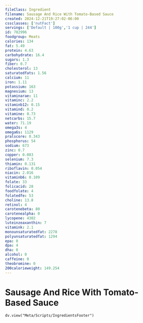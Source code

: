 ```yaml
---
fileClass: Ingredient
filename: Sausage And Rice With Tomato-Based Sauce
created: 2024-12-21T19:27:02-06:00
cssclasses: ['nutFact']
servings: ['Default | 100g','1 cup | 244']
id: 782996
foodgroup: Meats
calories: 134
fat: 5.49
protein: 4.63
carbohydrate: 16.4
sugars: 1.3
fiber: 0.7
cholesterol: 13
saturatedfats: 1.56
calcium: 11
iron: 1.11
potassium: 163
magnesium: 13
vitaminarae: 11
vitaminc: 2.2
vitaminb12: 0.15
vitamind: 0.2
vitamine: 0.73
netcarbs: 15.7
water: 71.19
omega3s: 4
omega6s: 1129
pralscore: 0.343
phosphorus: 54
sodium: 673
zinc: 0.7
copper: 0.083
selenium: 7.3
thiamin: 0.131
riboflavin: 0.054
niacin: 2.016
vitaminb6: 0.109
folate: 33
folicacid: 28
foodfolate: 4
folatedfe: 53
choline: 13.8
retinol: 4
carotenebeta: 80
carotenealpha: 0
lycopene: 4302
luteinzeaxanthin: 7
vitamink: 2.1
monounsaturatedfat: 2278
polyunsaturatedfat: 1294
epa: 0
dpa: 4
dha: 0
alcohol: 0
caffeine: 0
theobromine: 0
200calorieweight: 149.254
---
```


# Sausage And Rice With Tomato-Based Sauce

```dataviewjs
dv.view("Meta/Scripts/IngredientsFooter")
```